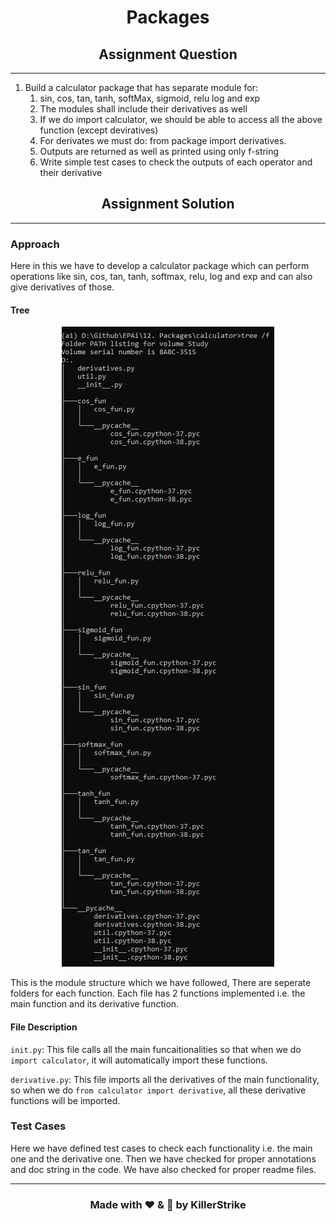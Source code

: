 <h1 align="center">Packages</h1>

<h2 align="center"> Assignment Question </h2>

---

1. Build a calculator package that has separate module for:
   1. sin, cos, tan, tanh, softMax, sigmoid, relu log and exp
   2. The modules shall include their derivatives as well
   3. If we do import calculator, we should be able to access all the above function (except deviratives)
   4. For derivates we must do: from package import derivatives. 
   5. Outputs are returned as well as printed using only f-string
   6. Write simple test cases to check the outputs of each operator and their derivative

<h2 align="center"> Assignment Solution </h2>

---

### Approach

Here in this we have to develop a calculator package which can perform operations like sin, cos, tan, tanh, softmax, relu, log and exp and can also give derivatives of those.


#### Tree

<div align="center">
  <center>
    <img src="Assets/Package_Tree.JPG"">
  </center>
</div>

This is the module structure which we have followed, There are seperate folders for each function. Each file has 2 functions implemented i.e. the main function and its derivative function.

#### File Description

`init.py`: This file calls all the main funcaitionalities so that when we do `import calculator`, it will automatically import these functions.

`derivative.py`: This file imports all the derivatives of the main functionality, so when we do `from calculator import derivative`, all these derivative functions will be imported.

### Test Cases

Here we have defined test cases to check each functionality i.e. the main one and the derivative one. Then we have checked for proper annotations and doc string in the code. We have also checked for proper readme files.

---
<h3 align = "center"> Made with ❤ & 🍻 by KillerStrike</h3>